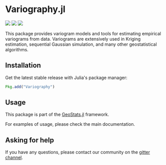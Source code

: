# Variography.jl

[![][travis-img]][travis-url] [![][julia-pkg-img]][julia-pkg-url] [![][codecov-img]][codecov-url]

This package provides variogram models and tools for estimating empirical variograms
from data. Variograms are extensively used in Kriging estimation, sequential Gaussian
simulation, and many other geostatistical algorithms.

## Installation

Get the latest stable release with Julia's package manager:

```julia
Pkg.add("Variography")
```

## Usage

This package is part of the [GeoStats.jl](https://github.com/juliohm/GeoStats.jl) framework.

For examples of usage, please check the main documentation.

## Asking for help

If you have any questions, please contact our community on the [gitter channel](https://gitter.im/JuliaEarth/GeoStats.jl).

[travis-img]: https://travis-ci.org/juliohm/Variography.jl.svg?branch=master
[travis-url]: https://travis-ci.org/juliohm/Variography.jl

[julia-pkg-img]: http://pkg.julialang.org/badges/Variography_0.6.svg
[julia-pkg-url]: http://pkg.julialang.org/?pkg=Variography

[codecov-img]: https://codecov.io/gh/juliohm/Variography.jl/branch/master/graph/badge.svg
[codecov-url]: https://codecov.io/gh/juliohm/Variography.jl
